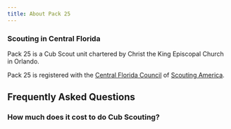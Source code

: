 ```yaml
---
title: About Pack 25
---
```


### Scouting in Central Florida

Pack 25 is a Cub Scout unit chartered by Christ the King Episcopal Church in Orlando.

Pack 25 is registered with the [Central Florida Council](https://www.cflscouting.org/what-is-cub-scouting/) of [Scouting America](https://www.scouting.org/programs/cub-scouts/).

## Frequently Asked Questions

### How much does it cost to do Cub Scouting?

